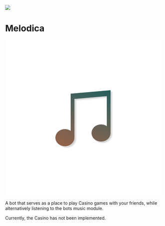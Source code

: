 ![](https://github.com/F0903/PokerBot/workflows/.NET%20Core/badge.svg)

# Melodica
![](./github-media/logo.png)

A bot that serves as a place to play Casino games with your friends, while alternatively listening to the bots music module.

Currently, the Casino has not been implemented.
